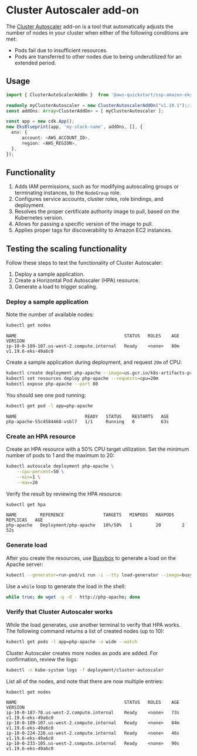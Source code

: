 # Cluster Autoscaler add-on

The [Cluster Autoscaler](https://github.com/kubernetes/autoscaler/tree/master/cluster-autoscaler) add-on is a tool that automatically adjusts the number of nodes in your cluster when either of the following conditions are met:

- Pods fail due to insufficient resources. 
- Pods are transferred to other nodes due to being underutilized for an extended period.

## Usage

```typescript
import { ClusterAutoScalerAddOn }  from '@aws-quickstart/ssp-amazon-eks';

readonly myClusterAutoscaler = new ClusterAutoscalerAddOn("v1.19.1");// optionally, specify image version to pull or empty constructor
const addOns: Array<ClusterAddOn> = [ myClusterAutoscaler ];

const app = new cdk.App();
new EksBlueprint(app, 'my-stack-name', addOns, [], {
  env: {
      account: <AWS_ACCOUNT_ID>,
      region: <AWS_REGION>,
  },
});
```
## Functionality

1. Adds IAM permissions, such as for modifying autoscaling groups or terminating instances, to the `NodeGroup` role. 
2. Configures service accounts, cluster roles, role bindings, and deployment.
3. Resolves the proper certificate authority image to pull, based on the Kubernetes version.
4. Allows for passing a specific version of the image to pull.
5. Applies proper tags for discoverability to Amazon EC2 instances.

## Testing the scaling functionality

Follow these steps to test the functionality of Cluster Autoscaler:

1. Deploy a sample application.
2. Create a Horizontal Pod Autoscaler (HPA) resource.
3. Generate a load to trigger scaling.

### Deploy a sample application

Note the number of available nodes:

```bash
kubectl get nodes
```

```
NAME                                         STATUS   ROLES    AGE   VERSION
ip-10-0-189-107.us-west-2.compute.internal   Ready    <none>   80m   v1.19.6-eks-49a6c0
```

Create a sample application during deployment, and request `20m` of CPU:

```bash
kubectl create deployment php-apache --image=us.gcr.io/k8s-artifacts-prod/hpa-example
kubectl set resources deploy php-apache --requests=cpu=20m 
kubectl expose php-apache --port 80
```

You should see one pod running:

```bash
kubectl get pod -l app=php-apache
```

```
NAME                          READY   STATUS    RESTARTS   AGE
php-apache-55c4584468-vsbl7   1/1     Running   0          63s
```

### Create an HPA resource

Create an HPA resource with a 50% CPU target utilization. Set the minimum number of pods to 1 and the maximum to 20:
```bash
kubectl autoscale deployment php-apache \
    --cpu-percent=50 \
    --min=1 \
    --max=20
```

Verify the result by reviewing the HPA resource:

```bash
kubectl get hpa
```

```
NAME         REFERENCE               TARGETS   MINPODS   MAXPODS   REPLICAS   AGE
php-apache   Deployment/php-apache   10%/50%   1         20        2          52s
```

### Generate load

After you create the resources, use [Busybox](https://www.busybox.net/) to generate a load on the Apache server:

```bash
kubectl --generator=run-pod/v1 run -i --tty load-generator --image=busybox /bin/sh
```

Use a `while` loop to generate the load in the shell:

```bash
while true; do wget -q -O - http://php-apache; done
```

### Verify that Cluster Autoscaler works

While the load generates, use another terminal to verify that HPA works. The following command returns a list of created nodes (up to 10):

```bash
kubectl get pods -l app=php-apache -o wide --watch
```

Cluster Autoscaler creates more nodes as pods are added. For confirmation, review the logs:

```bash
kubectl -n kube-system logs -f deployment/cluster-autoscaler
```

List all of the nodes, and note that there are now multiple entries:

```bash
kubectl get nodes
```

```
NAME                                         STATUS   ROLES    AGE   VERSION
ip-10-0-187-70.us-west-2.compute.internal    Ready    <none>   73s   v1.19.6-eks-49a6c0
ip-10-0-189-107.us-west-2.compute.internal   Ready    <none>   84m   v1.19.6-eks-49a6c0
ip-10-0-224-226.us-west-2.compute.internal   Ready    <none>   46s   v1.19.6-eks-49a6c0
ip-10-0-233-105.us-west-2.compute.internal   Ready    <none>   90s   v1.19.6-eks-49a6c0

```
